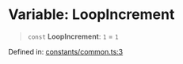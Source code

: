 # Variable: LoopIncrement

> `const` **LoopIncrement**: `1` = `1`

Defined in: [constants/common.ts:3](https://github.com/MohammadAObed/typescript-common/blob/5bbe3c444d0556726d77cb49a4ee02c3e177c4ab/src/constants/common.ts#L3)
